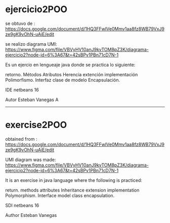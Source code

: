 # ejercicio2POO

se obtuvo de : https://docs.google.com/document/d/1HQ3FFwIVe0Mmv1aa8fz8WB79VxJ9ze9gK9vOhN-uAiE/edit

se realizo diagrama UMl: https://www.figma.com/file/VBVyHV10anJ9kvTOM8pZ3K/diagrama-ejercicio2?node-id=6%3A67&t=42sBPv1PBn71cD7N-1

Es un ejercio en lengueaje java donde se practica lo siguiente:

retorno.
Métodos
Atributos
Herencia
extención
implementación
Polimorfismo.
Interfaz
clase de modelo
Encapsulación.

IDE
netbeans 16

Autor 
Esteban Vanegas A

--------------------------------

# exercise2POO

obtained from : https://docs.google.com/document/d/1HQ3FFwIVe0Mmv1aa8fz8WB79VxJ9ze9gK9vOhN-uAiE/edit

UMl diagram was made: https://www.figma.com/file/VBVyHV10anJ9kvTOM8pZ3K/diagrama-ejercicio2?node-id=6%3A67&t=42sBPv1PBn71cD7N-1

It is an exercise in java language where the following is practiced:

return.
methods
attributes
Inheritance
extension
implementation
Polymorphism.
Interface
model class
encapsulation.

SDI
netbeans 16

Author
Esteban Vanegas
